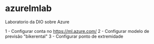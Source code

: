 # azurelmlab
Laboratorio da DIO sobre Azure

1 - Configurar conta no https://ml.azure.com/
2 - Configurar modelo de previsão "bikerental"
3 - Configurar ponto de extremidade
